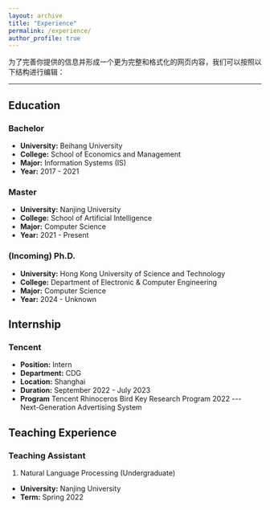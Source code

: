 ```yaml
---
layout: archive
title: "Experience"
permalink: /experience/
author_profile: true
---
```


为了完善你提供的信息并形成一个更为完整和格式化的网页内容，我们可以按照以下结构进行编辑：

---

## Education

### Bachelor
- **University:** Beihang University
- **College:** School of Economics and Management
- **Major:** Information Systems (IS)
- **Year:** 2017 - 2021

### Master
- **University:** Nanjing University
- **College:** School of Artificial Intelligence
- **Major:** Computer Science
- **Year:** 2021 - Present

### (Incoming) Ph.D.
- **University:** Hong Kong University of Science and Technology
- **College:** Department of Electronic & Computer Engineering
- **Major:** Computer Science
- **Year:** 2024 - Unknown


## Internship

### Tencent
- **Position:** Intern
- **Department:** CDG
- **Location:** Shanghai
- **Duration:** September 2022 - July 2023
- **Program** Tencent Rhinoceros Bird Key Research Program 2022 --- Next-Generation Advertising System


## Teaching Experience

### Teaching Assistant

1. Natural Language Processing (Undergraduate)
- **University:** Nanjing University
- **Term:** Spring 2022

